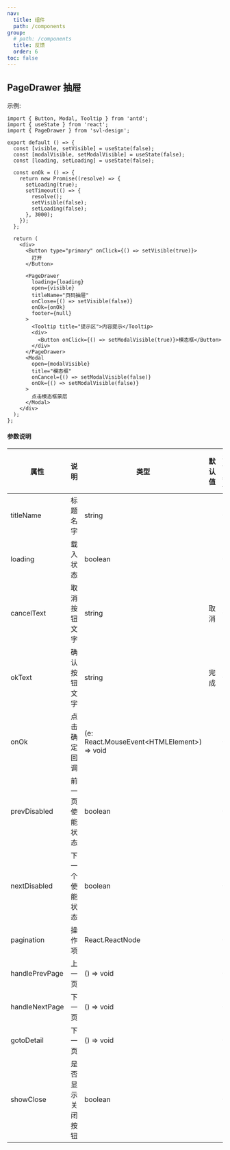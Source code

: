```yaml
---
nav:
  title: 组件
  path: /components
group:
  # path: /components
  title: 反馈
  order: 6
toc: false
---
```


## PageDrawer 抽屉

示例:

```tsx
import { Button, Modal, Tooltip } from 'antd';
import { useState } from 'react';
import { PageDrawer } from 'svl-design';

export default () => {
  const [visible, setVisible] = useState(false);
  const [modalVisible, setModalVisible] = useState(false);
  const [loading, setLoading] = useState(false);

  const onOk = () => {
    return new Promise((resolve) => {
      setLoading(true);
      setTimeout(() => {
        resolve();
        setVisible(false);
        setLoading(false);
      }, 3000);
    });
  };

  return (
    <div>
      <Button type="primary" onClick={() => setVisible(true)}>
        打开
      </Button>

      <PageDrawer
        loading={loading}
        open={visible}
        titleName="页码抽屉"
        onClose={() => setVisible(false)}
        onOk={onOk}
        footer={null}
      >
        <Tooltip title="提示区">内容提示</Tooltip>
        <div>
          <Button onClick={() => setModalVisible(true)}>模态框</Button>
        </div>
      </PageDrawer>
      <Modal
        open={modalVisible}
        title="模态框"
        onCancel={() => setModalVisible(false)}
        onOk={() => setModalVisible(false)}
      >
        点击模态框蒙层
      </Modal>
    </div>
  );
};
```

#### 参数说明

| 属性           | 说明             | 类型                                         | 默认值 | 是否必传 | 版本 |
| -------------- | ---------------- | -------------------------------------------- | ------ | -------- | ---- |
| titleName      | 标题名字         | string                                       |        | 否       |      |
| loading        | 载入状态         | boolean                                      |        | 否       |      |
| cancelText     | 取消按钮文字     | string                                       | 取消   | 否       |      |
| okText         | 确认按钮文字     | string                                       | 完成   | 否       |      |
| onOk           | 点击确定回调     | (e: React.MouseEvent\<HTMLElement\>) => void |        | 否       |      |
| prevDisabled   | 前一页使能状态   | boolean                                      |        | 否       |      |
| nextDisabled   | 下一个使能状态   | boolean                                      |        | 否       |      |
| pagination     | 操作项           | React.ReactNode                              |        | 否       |      |
| handlePrevPage | 上一页           | () => void                                   |        | 否       |      |
| handleNextPage | 下一页           | () => void                                   |        | 否       |      |
| gotoDetail     | 下一页           | () => void                                   |        | 否       |      |
| showClose      | 是否显示关闭按钮 | boolean                                      |        | 否       |      |
